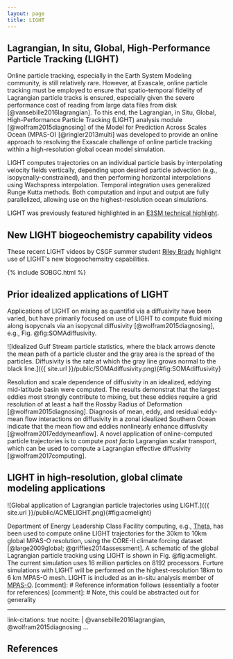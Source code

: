 ```yaml
---
layout: page
title: LIGHT
---
```

## Lagrangian, In situ, Global, High-Performance Particle Tracking (LIGHT)

Online particle tracking, especially in the Earth System Modeling community, is
still relatively rare.  However, at Exascale, online particle tracking must be
employed to ensure that spatio-temporal fidelity of Lagrangian particle tracks
is ensured, especially given the severe performance cost of reading from large
data files from disk [@vansebille2016lagrangian].  To this end, the Lagrangian,
in Situ, Global, High-Performance Particle Tracking (LIGHT) analysis module
[@wolfram2015diagnosing] of the Model for Prediction Across Scales Ocean
(MPAS-O) [@ringler2013multi] was developed to provide an online approach to
resolving the Exascale challenge of online particle tracking within a
high-resolution global ocean model simulation.

LIGHT computes trajectories on an individual particle basis by interpolating
velocity fields vertically, depending upon desired particle advection (e.g.,
isopycnally-constrained), and then performing horizontal interpolations using
Wachspress interpolation.  Temporal integration uses generalized Runge Kutta
methods.  Both computation and input and output are fully parallelized,
allowing use on the highest-resolution ocean simulations.

LIGHT was previously featured highlighted in an
[E3SM technical highlight](https://e3sm.org/wp-content/uploads/2018/10/TechnicalHighlight_LIGHT_opt.pdf).

## New LIGHT biogeochemistry capability videos

These recent LIGHT videos by CSGF summer student [Riley
Brady](http://www.rileyxbrady.com/) highlight use of LIGHT's new
biogeochemsitry capabilities.

{% include SOBGC.html %}

## Prior idealized applications of LIGHT

Applications of LIGHT on mixing as quantifid via a diffusivity have been
varied, but have primarily focused on use of LIGHT to compute fluid mixing
along isopycnals via an isopycnal diffusivity [@wolfram2015diagnosing], e.g., Fig. @fig:SOMAdiffusivity.

![Idealized Gulf Stream particle statistics, where the black arrows denote the mean path of a particle cluster and the gray area is the spread of the particles.  Diffusivity is the rate at which the gray line grows normal to the black line.]({{ site.url }}/public/SOMAdiffusivity.png){#fig:SOMAdiffusivity}

Resolution and scale dependence of diffusivity in an idealized, eddying
mid-latitude basin were computed. The results demonstrat that the largest
eddies most strongly contribute to mixing, but these eddies require a grid
resolution of at least a half the Rossby Radius of Deformation
[@wolfram2015diagnosing].  Diagnosis of mean, eddy, and residual eddy-mean flow
interactions on diffusivity in a zonal idealized Southern Ocean indicate that
the mean flow and eddies nonlinearly enhance diffusivity
[@wolfram2017eddymeanflow]. A novel application of online-computed particle
trajectories is to compute *post facto* Lagrangian scalar transport, which can
be used to compute a Lagrangian effective diffusivity [@wolfram2017computing].

## LIGHT in high-resolution, global climate modeling applications
![Global application of Lagrangian particle trajectories using LIGHT.]({{ site.url }}/public/ACMELIGHT.png){#fig:acmelight}

Department of Energy Leadership Class Facility computing, e.g.,
[Theta](https://www.alcf.anl.gov/theta), has been used to compute online LIGHT
trajectories for the 30km to 10km global MPAS-O resolution, using the CORE-II
climate forcing dataset [@large2009global; @griffies2014assessment]. A
schematic of the global Lagrangian particle tracking using LIGHT is shown in
Fig. @fig:acmelight. The current simulation uses 16 million particles on 8192
processors.  Furture simulations with LIGHT will be performed on the
highest-resolution 18km to 6 km MPAS-O mesh.  LIGHT is included as an in-situ
analysis member of [MPAS-O](https://github.com/MPAS-Dev/MPAS/tree/ocean/develop).
[comment]: # Reference information follows (essentially a footer for references)
[comment]: # Note, this could be abstracted out for generality

---
link-citations: true
nocite: |
  @vansebille2016lagrangian, @wolfram2015diagnosing
...

## References
